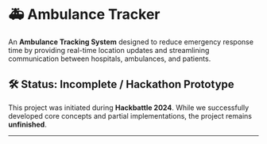 # 🚑 Ambulance Tracker

An **Ambulance Tracking System** designed to reduce emergency response time by providing real-time location updates and streamlining communication between hospitals, ambulances, and patients.

## 🛠️ Status: Incomplete / Hackathon Prototype

This project was initiated during **Hackbattle 2024**. While we successfully developed core concepts and partial implementations, the project remains **unfinished**.

---
